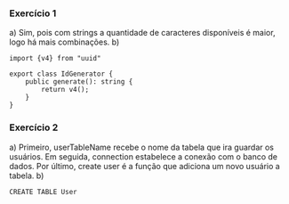 ### Exercício 1
a) Sim, pois com strings a quantidade de caracteres disponíveis é maior, logo há mais combinações.
b) 
```
import {v4} from "uuid"

export class IdGenerator {
    public generate(): string {
        return v4();
    }
}
```
### Exercício 2
a) Primeiro, userTableName recebe o nome da tabela que ira guardar os usuários. Em seguida, connection estabelece a conexão com o banco de dados. Por último, create user é a função que adiciona um novo usuário a tabela.
b)
```
CREATE TABLE User 
```